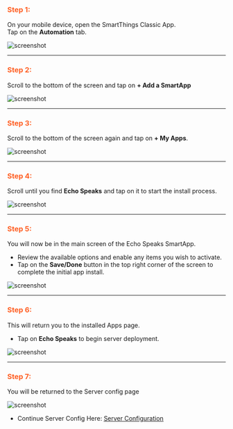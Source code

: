 
### <h3 style="color: #FF6025;">Step 1:</h3>
On your mobile device, open the SmartThings Classic App.
Tap on the **Automation** tab.

![screenshot](/static/img/SA-1.jpg)

---
### <h3 style="color: #FF6025;">Step 2:</h3>
Scroll to the bottom of the screen and tap on **+ Add a SmartApp**

![screenshot](/static/img/SA-2.jpg)

---
### <h3 style="color: #FF6025;">Step 3:</h3>
Scroll to the bottom of the screen again and tap on **+ My Apps**.

![screenshot](/static/img/SA-3.jpg)

---
### <h3 style="color: #FF6025;">Step 4:</h3>
Scroll until you find **Echo Speaks** and tap on it to start the install process.

![screenshot](/static/img/appConfigST-4.png)

---
### <h3 style="color: #FF6025;">Step 5:</h3>
You will now be in the main screen of the Echo Speaks SmartApp.

* Review the available options and enable any items you wish to activate.
* Tap on the **Save/Done** button in the top right corner of the screen to complete the initial app install.

 ![screenshot](/static/img/appConfigST-5.png)

---
### <h3 style="color: #FF6025;">Step 6:</h3>
This will return you to the installed Apps page.

* Tap on **Echo Speaks** to begin server deployment.

 ![screenshot](/static/img/appConfigST-6.png)

---
### <h3 style="color: #FF6025;">Step 7:</h3>
You will be returned to the Server config page

![screenshot](/static/img/serverConfigST-1.png)

* Continue Server Config Here: <u>[Server Configuration](https://tonesto7.github.io/echo-speaks-docs/#/docs/installation/configuration/serverConfig "wikilink")</u>

